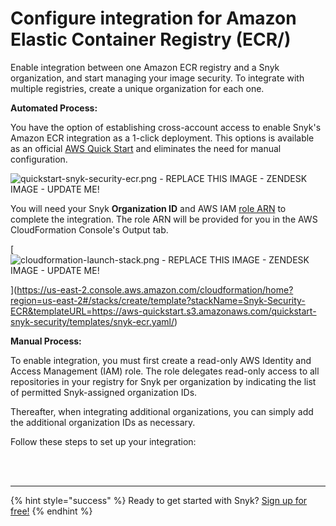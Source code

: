 # Configure integration for Amazon Elastic Container Registry \(ECR\/)

Enable integration between one Amazon ECR registry and a Snyk organization, and start managing your image security. To integrate with multiple registries, create a unique organization for each one.

**Automated Process:**

You have the option of establishing cross-account access to enable Snyk's Amazon ECR integration as a 1-click deployment. This options is available as an official [AWS Quick Start](https://github.com/aws-quickstart/quickstart-snyk-security/) and eliminates the need for manual configuration. 

![quickstart-snyk-security-ecr.png - REPLACE THIS IMAGE - ZENDESK IMAGE - UPDATE ME!](https://support.snyk.io/hc/article_attachments/360010020557/quickstart-snyk-security-ecr.png/)

You will need your Snyk **Organization ID** and AWS IAM [role ARN](https://docs.aws.amazon.com/IAM/latest/UserGuide/reference_identifiers.html#identifiers-arns/) to complete the integration. The role ARN will be provided for you in the AWS CloudFormation Console's Output tab.

[![cloudformation-launch-stack.png - REPLACE THIS IMAGE - ZENDESK IMAGE - UPDATE ME!](https://support.snyk.io/hc/article_attachments/360010120798/cloudformation-launch-stack.png/)

](https://us-east-2.console.aws.amazon.com/cloudformation/home?region=us-east-2#/stacks/create/template?stackName=Snyk-Security-ECR&templateURL=https://aws-quickstart.s3.amazonaws.com/quickstart-snyk-security/templates/snyk-ecr.yaml/)

**Manual Process:**

To enable integration, you must first create a read-only AWS Identity and Access Management \(IAM\) role. The role delegates read-only access to all repositories in your registry for Snyk per organization by indicating the list of permitted Snyk-assigned organization IDs.

Thereafter, when integrating additional organizations, you can simply add the additional organization IDs as necessary.

Follow these steps to set up your integration:

 
<br><br><hr>

{% hint style="success" %}
Ready to get started with Snyk? [Sign up for free!](https://snyk.io/login?cta=sign-up&loc=footer&page=support_docs_page/)
{% endhint %}
